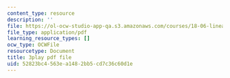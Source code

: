 ```yaml
---
content_type: resource
description: ''
file: https://ol-ocw-studio-app-qa.s3.amazonaws.com/courses/18-06-linear-algebra-spring-2010/52823bc4563ea1482bb5cd7c36c60d1e_8o5Cmfpeo6g.pdf
file_type: application/pdf
learning_resource_types: []
ocw_type: OCWFile
resourcetype: Document
title: 3play pdf file
uid: 52823bc4-563e-a148-2bb5-cd7c36c60d1e
---
```

